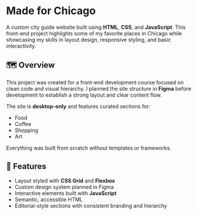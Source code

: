 # Made for Chicago

A custom city guide website built using **HTML**, **CSS**, and **JavaScript**. This front-end project highlights some of my favorite places in Chicago while showcasing my skills in layout design, responsive styling, and basic interactivity.

## 🗺️ Overview

This project was created for a front-end development course focused on clean code and visual hierarchy. I planned the site structure in **Figma** before development to establish a strong layout and clear content flow.

The site is **desktop-only** and features curated sections for:
- Food
- Coffee
- Shopping
- Art

Everything was built from scratch without templates or frameworks.

## 🎨 Features

- Layout styled with **CSS Grid** and **Flexbox**
- Custom design system planned in Figma
- Interactive elements built with **JavaScript**
- Semantic, accessible HTML
- Editorial-style sections with consistent branding and hierarchy

